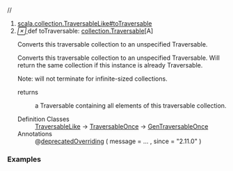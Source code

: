 //
<ol>
<li><a href="https://www.scala-lang.org/api/2.12.3/scala/collection/immutable/List.html#toTraversable:Traversable[A]">scala.collection.TraversableLike#toTraversable</a></li>
<li name="scala.collection.TraversableLike#toTraversable" visbl="pub" class="indented0 " data-isabs="false" fullcomment="yes" group="Ungrouped"> <a id="toTraversable:Traversable[A]"></a><a id="toTraversable:collection.Traversable[A]"></a> <span class="permalink"> <a href="../../../scala/collection/immutable/List.html#toTraversable:Traversable[A]" title="Permalink"> <i class="material-icons"></i> </a> </span> <span class="modifier_kind"> <span class="modifier"></span> <span class="kind">def</span> </span> <span class="symbol"> <span class="name">toTraversable</span><span class="result">: <a href="../Traversable.html" class="extype" name="scala.collection.Traversable">collection.Traversable</a>[<span class="extype" name="scala.collection.immutable.List.A">A</span>]</span> </span> <p class="shortcomment cmt">Converts this traversable collection to an unspecified Traversable.</p>
 <div class="fullcomment">
  <div class="comment cmt">
   <p>Converts this traversable collection to an unspecified Traversable. Will return the same collection if this instance is already Traversable.</p>
   <p> Note: will not terminate for infinite-sized collections. </p>
  </div>
  <dl class="paramcmts block">
   <dt>
    returns
   </dt>
   <dd class="cmt">
    <p>a Traversable containing all elements of this traversable collection.</p>
   </dd>
  </dl>
  <dl class="attributes block"> 
   <dt>
    Definition Classes
   </dt>
   <dd>
    <a href="../TraversableLike.html" class="extype" name="scala.collection.TraversableLike">TraversableLike</a> → 
    <a href="../TraversableOnce.html" class="extype" name="scala.collection.TraversableOnce">TraversableOnce</a> → 
    <a href="../GenTraversableOnce.html" class="extype" name="scala.collection.GenTraversableOnce">GenTraversableOnce</a>
   </dd>
   <dt>
    Annotations
   </dt>
   <dd> 
    <span class="name">@<a href="../../deprecatedOverriding.html" class="extype" name="scala.deprecatedOverriding">deprecatedOverriding</a></span>
    <span class="args">(<span> message = <span class="defval" name="&quot;Enforce contract of toTraversable that if it is Traversable it returns itself.&quot;">...</span> </span>, <span> since = <span class="symbol">"2.11.0"</span> </span>)</span> 
   </dd>
  </dl>
 </div> </li>
        </ol>


### Examples



